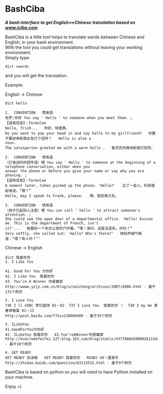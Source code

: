 BashCiba
========

**_A bash interface to get English&lt;->Chinese translation based on www.iciba.com_**

BashCiba is a little tool helps to translate words between Chinese and English, in your bash environment.  
With the tool you could get translations without leaving your working environment.  
Simply type:

    dict <word>
and you will get the translation.

Example:

English -> Chinese

    dict hello
       
    1.  CONVENTION   惯用语
    哈罗;你好 You say ' Hello ' to someone when you meet them. ;
    【语用信息】：formulae
    Hello, Trish...   你好，特里茜。
    Do you want to pop your head in and say hallo to my girlfriend?   你要不要进来和我女友打个招呼？   Hello is also a
    noun.
    The salesperson greeted me with a warm hello .   售货员热情地和我打招呼。

    2.  CONVENTION   惯用语
    （打电话时的招呼语）喂 You say ' Hello ' to someone at the beginning of a telephone conversation, either when you
    answer the phone or before you give your name or say why you are phoning. ;
    【语用信息】：formulae
    A moment later, Cohen picked up the phone. 'Hello?'   过了一会儿，科恩接起电话。“喂？”
    Hallo, may I speak to Frank, please.   喂，我找弗兰克。

    3.  CONVENTION   惯用语
    （用于引起别人注意）喂 You can call ' hello ' to attract someone's attention. ;
    She could see the open door of a departmental office. 'Hello! Excuse me. This is the department of French, isn't
    it?'...   她看到一个系办公室的门开着。“喂！请问，这是法语系，对吗？”
    Very softly, she called out: 'Hallo? Who's there?'   她轻声细气喊道：“喂？有人吗？”'

Chinese -> English

    dict 我喜欢你
    1. I Like You

    41. Good For You 为你好  
    42. I Like You  我喜欢你   
    43. You're A Winner 你是赢家
    http://wwww.yzjy.com.cn/blog/u/naicheng/archives/2007/4986.html - 基于131个网页

    2. I Love You
    736 I ll CKBC 梦幻篮球 01－02  737 I Love You  我喜欢你 ！  738 I my me 青春草莓蛋 01－13
    http://post.baidu.com/f?kz=210094409 - 基于35个网页

    3. ILikeYou
    41.GoodForYou为你好  
    42. ILikeYou 我喜欢你   43.You’reAWinner你是赢家
    http://kuailedefeifei.127.blog.163.com/blog/static/437786842008926113427127/ - 基于18个网页

    4. GET READY
    GET READY 加油哦   GET READY 我喜欢你   READY GO！握紧手
    http://zhidao.baidu.com/question/63113515.html - 基于9个网页

BashCiba is based on python so you will need to have Python installed on your machine.

Enjoy =)
